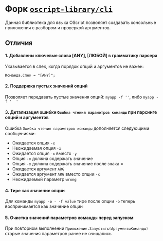 # Форк [`oscript-library/cli`](https://github.com/oscript-library/cli)

Данная библиотека для языка OScript позволяет создавать консольные приложения с разбором и проверкой аргументов.

## Отличия

#### 1. Добавлены ключевые слова [ANY], [ЛЮБОЙ] в грамматику парсера

Указывается в спек, когда порядок опций и аргументов не важен:

``` bsl
Команда.Спек = "[ANY]";
```

#### 2. Поддержка пустых значений опций

Позволяет передавать пустые значения опций: `myapp -f ''`, либо `myapp -f '  '`

#### 3. Детализация ошибки `Ошибка чтения параметров команды` при парсинге опций и аргументов

Ошибка `Ошибка чтения параметров команды` дополняется следующими сообщениями:
- Ожидается опция `-x`
- Неожидаемая опция `-x`
- Ожидается опция `-x` вместо `-y`
- Опция `-x` должна содержать значение
- Опция `-x` должна содержать значение после знака =
- Ожидается аргумент `ARG`
- Ожидается аргумент `ARG` вместо опции `-x`
- Неожидаемый параметр `wrong`

#### 4. Тире как значение опции

Для команды `myapp -o - -f value` тире после опции `-o` теперь воспринимается как значение опции

#### 5. Очистка значений параметров команды перед запуском

При повторном выполнении `Приложение.Запустить(АргументыКоманды)` старые значения параметров ранее не очищались